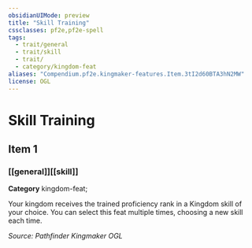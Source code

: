 ```yaml
---
obsidianUIMode: preview
title: "Skill Training"
cssclasses: pf2e,pf2e-spell
tags:
  - trait/general
  - trait/skill
  - trait/
  - category/kingdom-feat
aliases: "Compendium.pf2e.kingmaker-features.Item.3tI2d60BTA3hN2MW"
license: OGL
---
```

# Skill Training
## Item 1
### [[general]][[skill]]

**Category** kingdom-feat; 




Your kingdom receives the trained proficiency rank in a Kingdom skill of your choice. You can select this feat multiple times, choosing a new skill each time.

*Source: Pathfinder Kingmaker*
*OGL*